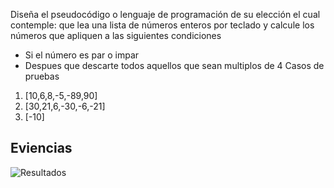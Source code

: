 Diseña el pseudocódigo o lenguaje de programación de su elección el cual contemple: que lea una lista de números enteros por teclado y calcule los números que apliquen a las siguientes condiciones
* Si el número es par o impar
* Despues que descarte todos aquellos que sean multiplos de 4
Casos de pruebas
1. [10,6,8,-5,-89,90]
2. [30,21,6,-30,-6,-21]
3. [-10]


## Eviencias
<image src="./results.png" alt="Resultados">
